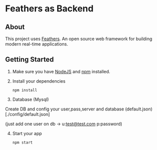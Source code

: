 # Feathers as Backend

## About

This project uses [Feathers](http://feathersjs.com). An open source web framework for building modern real-time applications.

## Getting Started

1. Make sure you have [NodeJS](https://nodejs.org/) and [npm](https://www.npmjs.com/) installed.

2. Install your dependencies

    ```
    npm install
    ```

3. Database (Mysql)

Create DB and config your user,pass,server and database (default.json)[./config/default.json]

(just add one user on db -> u:test@test.com p:password)


4. Start your app

    ```
    npm start
    ```
